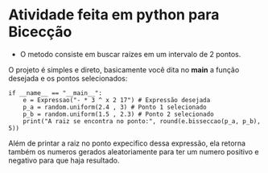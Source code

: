 # Atividade feita em python para Bicecção

* O metodo consiste em buscar raízes em um intervalo de 2 pontos.

O projeto é simples e direto, basicamente você dita no __main__ a função desejada e os pontos selecionados:
```
if __name__ == "__main__":
    e = Expressao("- * 3 ^ x 2 17") # Expressão desejada
    p_a = random.uniform(2.4 , 3) # Ponto 1 selecionado
    p_b = random.uniform(1.5 , 2.3) # Ponto 2 selecionado
    print("A raiz se encontra no ponto:", round(e.bisseccao(p_a, p_b), 5))
```
Além de printar a raiz no ponto expecifico dessa expressão, ela retorna também os numeros gerados aleatoriamente para ter um numero positivo e negativo para que haja resultado.
